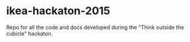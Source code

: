 # ikea-hackaton-2015
Repo for all the code and docs developed during the "Think outside the cubicle" hackaton.
